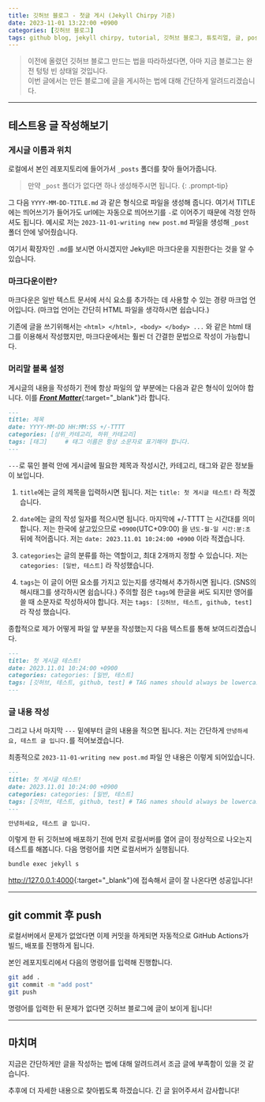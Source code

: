 ```yaml
---
title: 깃허브 블로그 - 첫글 게시 (Jekyll Chirpy 기준)
date: 2023-11-01 13:22:00 +0900
categories: [깃허브 블로그]
tags: github blog, jekyll chirpy, tutorial, 깃허브 블로그, 튜토리얼, 글, post]     # TAG names should always be lowercase
---
```


> 이전에 올렸던 깃허브 블로그 만드는 법을 따라하셨다면, 아마 지금 블로그는 완전 텅텅 빈 상태일 것입니다. \
이번 글에서는 만든 블로그에 글을 게시하는 법에 대해 간단하게 알려드리겠습니다.

---

## 테스트용 글 작성해보기
### 게시글 이름과 위치
로컬에서 본인 레포지토리에 들어가서 `_posts` 폴더를 찾아 들어가줍니다.

> 만약 `_post` 폴더가 없다면 하나 생성해주시면 됩니다.
{: .prompt-tip}

그 다음 `YYYY-MM-DD-TITLE.md` 과 같은 형식으로 파일을 생성해 줍니다.
여기서 TITLE에는 띄어쓰기가 들어가도 url에는 자동으로 띄어쓰기를 `-`로 이어주기 때문에 걱정 안하셔도 됩니다.
예시로 저는 `2023-11-01-writing new post.md` 파일을 생성해 `_post` 폴더 안에 넣어줬습니다.

여기서 확장자인 `.md`를 보시면 아시겠지만 Jekyll은 마크다운을 지원한다는 것을 알 수 있습니다.

### 마크다운이란?
마크다운은 일반 텍스트 문서에 서식 요소를 추가하는 데 사용할 수 있는 경량 마크업 언어입니다. (마크업 언어는 간단히 HTML 파일을 생각하시면 쉽습니다.)

기존에 글을 쓰기위해서는 `<html> </html>, <body> </body> ...` 와 같은 html 태그를 이용해서 작성했지만, 마크다운에서는 훨씬 더 간결한 문법으로 작성이 가능합니다.

### 머리말 블록 설정
게시글의 내용을 작성하기 전에 항상 파일의 앞 부분에는 다음과 같은 형식이 있어야 합니다. 이를 [***Front Matter***](https://jekyllrb.com/docs/front-matter/){:target="_blank"}라 합니다.

```md
---
title: 제목
date: YYYY-MM-DD HH:MM:SS +/-TTTT
categories: [상위_카테고리, 하위_카테고리]
tags: [태그]     # 태그 이름은 항상 소문자로 표기해야 합니다.
---
```

`---`로 묶인 블럭 안에 게시글에 필요한 제목과 작성시간, 카테고리, 태그와 같은 정보들이 보입니다.

1. `title`에는 글의 제목을 입력하시면 됩니다. 저는 `title: 첫 게시글 테스트!` 라 적겠습니다.

2. `date`에는 글의 작성 일자를 적으시면 됩니다. 마지막에 +/-TTTT 는 시간대를 의미합니다.
저는 한국에 살고있으므로 `+0900`(UTC+09:00) 을 `년도-월-일 시간:분:초` 뒤에 적어줍니다. 
저는 `date: 2023.11.01 10:24:00 +0900` 이라 적겠습니다.

3. `categories`는 글의 분류를 하는 역할이고, 최대 2개까지 정할 수 있습니다. 
저는 `categories: [일반, 테스트]` 라 작성했습니다.

4. `tags`는 이 글이 어떤 요소를 가지고 있는지를 생각해서 추가하시면 됩니다. (SNS의 해시태그를 생각하시면 쉽습니다.) 
주의할 점은 `tags`에 한글을 써도 되지만 영어를 쓸 때 소문자로 작성하셔야 합니다.
저는 `tags: [깃허브, 테스트, github, test]` 라 작성 했습니다.

종합적으로 제가 어떻게 파일 앞 부분을 작성했는지 다음 텍스트를 통해 보여드리겠습니다.

```md
---
title: 첫 게시글 테스트!
date: 2023.11.01 10:24:00 +0900
categories: categories: [일반, 테스트]
tags: [깃허브, 테스트, github, test] # TAG names should always be lowercase
---
```

### 글 내용 작성
그리고 나서 마지막 `---` 밑에부터 글의 내용을 적으면 됩니다. 저는 간단하게 `안녕하세요, 테스트 글 입니다.`를 적어보겠습니다.

최종적으로 `2023-11-01-writing new post.md` 파일 안 내용은 이렇게 되어있습니다.

```md
---
title: 첫 게시글 테스트!
date: 2023.11.01 10:24:00 +0900
categories: categories: [일반, 테스트]
tags: [깃허브, 테스트, github, test] # TAG names should always be lowercase
---

안녕하세요, 테스트 글 입니다.
```

이렇게 한 뒤 깃허브에 배포하기 전에 먼저 로컬서버를 열어 글이 정상적으로 나오는지 테스트를 해봅니다. 다음 명령어를 치면 로컬서버가 실행됩니다.

```bash
bundle exec jekyll s
```

<http://127.0.0.1:4000>{:target="_blank"}에 접속해서 글이 잘 나온다면 성공입니다!

---

## git commit 후 push
로컬서버에서 문제가 없었다면 이제 커밋을 하게되면 자동적으로 GitHub Actions가 빌드, 배포를 진행하게 됩니다. 

본인 레포지토리에서 다음의 명령어를 입력해 진행합니다.

```bash
git add .
git commit -m "add post"
git push
```

명령어를 입력한 뒤 문제가 없다면 깃허브 블로그에 글이 보이게 됩니다!

---

## 마치며
지금은 간단하게만 글을 작성하는 법에 대해 알려드려서 조금 글에 부족함이 있을 것 같습니다.

추후에 더 자세한 내용으로 찾아뵙도록 하겠습니다. 긴 글 읽어주셔서 감사합니다!